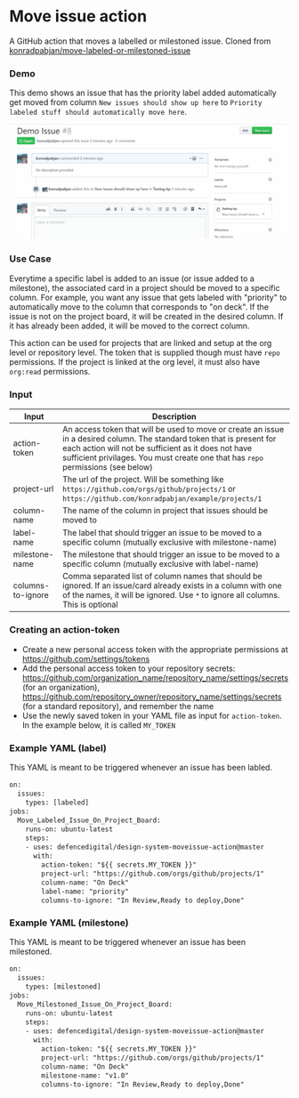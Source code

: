# Move issue action

A GitHub action that moves a labelled or milestoned issue. Cloned from [konradpabjan/move-labeled-or-milestoned-issue](https://github.com/konradpabjan/move-labeled-or-milestoned-issue)

### Demo
This demo shows an issue that has the priority label added automatically get moved from column `New issues should show up here` to `Priority labeled stuff should automatically move here`.

![](demo.gif)

### Use Case
Everytime a specific label is added to an issue (or issue added to a milestone), the associated card in a project should be moved to a specific column. For example, you want any issue that gets labeled with "priority" to automatically move to the column that corresponds to "on deck". If the issue is not on the project board, it will be created in the desired column. If it has already been added, it will be moved to the correct column.

This action can be used for projects that are linked and setup at the org level or repository level. The token that is supplied though must have `repo` permissions. If the project is linked at the org level, it must also have `org:read` permissions.

### Input

| Input | Description  |
|---------|---|
|  action-token | An access token that will be used to move or create an issue in a desired column. The standard token that is present for each action will not be sufficient as it does not have sufficient privilages. You must create one that has `repo` permissions (see below)  |
| project-url  | The url of the project. Will be something like `https://github.com/orgs/github/projects/1` or `https://github.com/konradpabjan/example/projects/1`  |
| column-name | The name of the column in project that issues should be moved to |
| label-name | The label that should trigger an issue to be moved to a specific column (mutually exclusive with milestone-name) |
| milestone-name | The milestone that should trigger an issue to be moved to a specific column (mutually exclusive with label-name) |
| columns-to-ignore | Comma separated list of column names that should be ignored. If an issue/card already exists in a column with one of the names, it will be ignored. Use `*` to ignore all columns. This is optional|


### Creating an action-token

- Create a new personal access token with the appropriate permissions at https://github.com/settings/tokens
- Add the personal access token to your repository secrets: https://github.com/organization_name/repository_name/settings/secrets (for an organization), https://github.com/repository_owner/repository_name/settings/secrets (for a standard repository), and remember the name
- Use the newly saved token in your YAML file as input for `action-token`. In the example below, it is called `MY_TOKEN`


### Example YAML (label)

This YAML is meant to be triggered whenever an issue has been labled.

```
on:
  issues:
    types: [labeled]
jobs:
  Move_Labeled_Issue_On_Project_Board:
    runs-on: ubuntu-latest
    steps:
    - uses: defencedigital/design-system-moveissue-action@master
      with:
        action-token: "${{ secrets.MY_TOKEN }}"
        project-url: "https://github.com/orgs/github/projects/1"
        column-name: "On Deck"
        label-name: "priority"
        columns-to-ignore: "In Review,Ready to deploy,Done"
 ```

### Example YAML (milestone)

This YAML is meant to be triggered whenever an issue has been milestoned.

```
on:
  issues:
    types: [milestoned]
jobs:
  Move_Milestoned_Issue_On_Project_Board:
    runs-on: ubuntu-latest
    steps:
    - uses: defencedigital/design-system-moveissue-action@master
      with:
        action-token: "${{ secrets.MY_TOKEN }}"
        project-url: "https://github.com/orgs/github/projects/1"
        column-name: "On Deck"
        milestone-name: "v1.0"
        columns-to-ignore: "In Review,Ready to deploy,Done"
 ```
